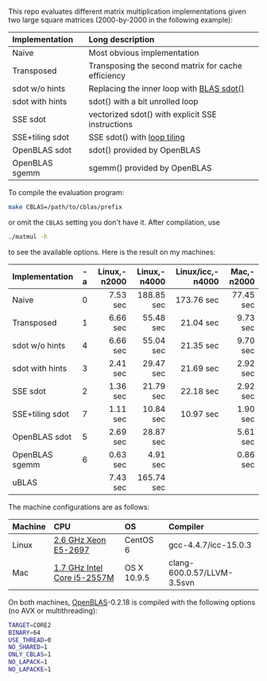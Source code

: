 This repo evaluates different matrix multiplication implementations given two
large square matrices (2000-by-2000 in the following example):

|Implementation |Long description|
|:--------------|:---------------|
|Naive          |Most obvious implementation|
|Transposed     |Transposing the second matrix for cache efficiency|
|sdot w/o hints |Replacing the inner loop with [BLAS sdot()][sdot]|
|sdot with hints|sdot() with a bit unrolled loop|
|SSE sdot       |vectorized sdot() with explicit SSE instructions|
|SSE+tiling sdot|SSE sdot() with [loop tiling][looptile]|
|OpenBLAS sdot  |sdot() provided by OpenBLAS|
|OpenBLAS sgemm |sgemm() provided by OpenBLAS|

To compile the evaluation program:
```sh
make CBLAS=/path/to/cblas/prefix
```
or omit the `CBLAS` setting you don't have it. After compilation, use
```sh
./matmul -h
```
to see the available options. Here is the result on my machines:

|Implementation |-a |Linux,-n2000|Linux,-n4000|Linux/icc,-n4000|Mac,-n2000|
|:--------------|:-:|-----------:|-----------:|---------------:|---------:|
|Naive          | 0 |7.53 sec    | 188.85 sec |173.76 sec|77.45 sec |
|Transposed     | 1 |6.66 sec    |  55.48 sec |21.04 sec | 9.73 sec |
|sdot w/o hints | 4 |6.66 sec    |  55.04 sec |21.35 sec | 9.70 sec |
|sdot with hints| 3 |2.41 sec    |  29.47 sec |21.69 sec | 2.92 sec |
|SSE sdot       | 2 |1.36 sec    |  21.79 sec |22.18 sec | 2.92 sec |
|SSE+tiling sdot| 7 |1.11 sec    |  10.84 sec |10.97 sec | 1.90 sec |
|OpenBLAS sdot  | 5 |2.69 sec    |  28.87 sec |          | 5.61 sec |
|OpenBLAS sgemm | 6 |0.63 sec    |   4.91 sec |          | 0.86 sec |
|uBLAS          |   |7.43 sec    | 165.74 sec |          |          |

The machine configurations are as follows:

|Machine|CPU                        |OS         |Compiler  |
|:------|:--------------------------|:----------|:---------|
|Linux  |[2.6 GHz Xeon E5-2697][linuxcpu]       |CentOS 6   |gcc-4.4.7/icc-15.0.3 |
|Mac    |[1.7 GHz Intel Core i5-2557M][maccpu]  |OS X 10.9.5|clang-600.0.57/LLVM-3.5svn|

On both machines, [OpenBLAS][oblas]-0.2.18 is compiled with the following
options (no AVX or multithreading):
```sh
TARGET=CORE2
BINARY=64
USE_THREAD=0
NO_SHARED=1
ONLY_CBLAS=1
NO_LAPACK=1
NO_LAPACKE=1
```

[oblas]: http://www.openblas.net/
[sdot]: http://www.netlib.org/lapack/lug/node145.html
[maccpu]: http://ark.intel.com/products/54620
[linuxcpu]: http://ark.intel.com/products/81059
[looptile]: https://en.wikipedia.org/wiki/Loop_tiling
